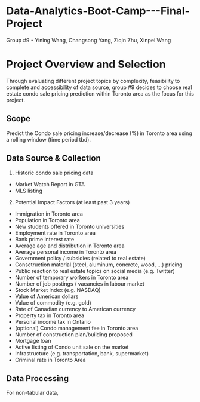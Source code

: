 # Data-Analytics-Boot-Camp---Final-Project
Group #9 - Yining Wang, Changsong Yang, Ziqin Zhu, Xinpei Wang

# Project Overview and Selection
Through evaluating different project topics by complexity, feasibility to complete and accessibility of data source, group #9 decides to choose real estate condo sale pricing prediction within Toronto area as the focus for this project. 

## Scope
Predict the Condo sale pricing increase/decrease (%) in Toronto area using a rolling window (time period tbd).

## Data Source & Collection
1. Historic condo sale pricing data  
- Market Watch Report in GTA  
- MLS listing  
2. Potential Impact Factors (at least past 3 years)    
- Immigration in Toronto area  
- Population in Toronto area  
- New students offered in Toronto universities  
- Employment rate in Toronto area
- Bank prime interest rate  
- Average age and distribution in Toronto area  
- Average personal income in Toronto area
- Government policy / subsidies (related to real estate)  
- Consctruction material (steel, aluminum, concrete, wood, ...) pricing  
- Public reaction to real estate topics on social media (e.g. Twitter)  
- Number of temporary workers in Toronto area  
- Number of job postings / vacancies in labour market  
- Stock Market Index (e.g. NASDAQ)  
- Value of American dollars  
- Value of commodity (e.g. gold)  
- Rate of Canadian currency to American currency  
- Property tax in Toronto area  
- Personal income tax in Ontario  
- (optional) Condo management fee in Toronto area   
- Number of construction plan/building proposed  
- Mortgage loan  
- Active listing of Condo unit sale on the market  
- Infrastructure (e.g. transportation, bank, supermarket)  
- Criminal rate in Toronto Area  

## Data Processing
For non-tabular data, 
